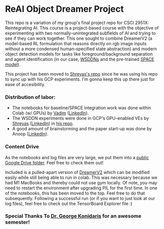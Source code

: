 # ReAI Object Dreamer Project

This repo is a variation of my group's final project repo for CSCI 2951X: Reintegrating AI. This course is a project-based course with the objective of experimenting with two normally-unintegrated subfields of AI and trying to see if they can work together. This one sought to combine DreamerV2 (a model-based RL formulation that reasons directly on rgb image inputs without a more condensed human-specified state abstraction) and modern object detection models for tasks like foreground/background separation and agent identification (in our case, [WSDDNs](https://arxiv.org/pdf/1511.02853.pdf) and the pre-trained [SPACE model](https://github.com/zhixuan-lin/SPACE)).

This project has been moved to [Shreyas's repo](https://github.com/ShreyasRaman-01/CS2951X_Final_Project) since he was using his repo to sync up with his GCP experiments. I'm gonna keep this up there just for ease of accesibility. 

### Distribution of labor: 
- The notebooks for baseline/SPACE integration work was done within Colab (w/ GPUs) by [Vadim](https://github.com/VKudlay) ([LinkedIn](https://www.linkedin.com/in/vadim-kudlay/)). 
- The WSDDN experiments were done in GCP's GPU-enabled VEs by [Shreyas](https://github.com/ShreyasRaman-01) ([LinkedIn](https://www.linkedin.com/in/shreyas-raman-167a2a142)) in [his repo](https://github.com/ShreyasRaman-01/CS2951X_Final_Project).
- A good amount of brainstorming and the paper start-up was done by Anoop ([LinkedIn](https://www.linkedin.com/in/anoop-reddi-b5873ba5)).

### Content Drive
As the notebooks and log files are very large, we put them into a [public Google Drive folder](https://drive.google.com/drive/folders/1_mKAnqVkWnYuUojFn89AQw1QLfkP0Kqc?usp=sharing). Feel free to check them out! 

Included is a pulled-apart version of [DreamerV2](https://github.com/danijar/dreamerv2) which can be modified easily while still being able to run in colab. This was necessary because we had M1 MacBooks and thereby could not use gym locally. Of note, you may need to restart the environment after upgrading PIL for the first time. In one of the notebooks, this has been moved to the top. Feel free to do that subsequently. Following a successful run (or if you want to just look at our log files), feel free to check out the TensorBoard Explorer file :)

### Special Thanks To [Dr. George Konidaris](https://cs.brown.edu/people/gdk/) for an awesome semester!

